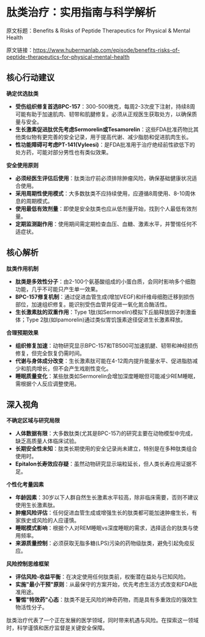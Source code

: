 # 肽类治疗：实用指南与科学解析

原文标题：Benefits & Risks of Peptide Therapeutics for Physical & Mental Health

原文链接：https://www.hubermanlab.com/episode/benefits-risks-of-peptide-therapeutics-for-physical-mental-health

<YouTube videoId="zU5EYw06wtw" />

## 核心行动建议

**确定优选肽类**
* **受伤组织修复首选BPC-157**：300-500微克，每周2-3次皮下注射，持续8周可能有助于加速肌肉、韧带和肌腱修复。必须从正规医生获取处方，以确保质量与安全。
* **生长激素促进肽优先考虑Sermorelin或Tesamorelin**：这些FDA批准药物比其他类似物有更完善的安全记录，用于提高代谢、减少脂肪和促进肌肉生长。
* **性功能障碍可考虑PT-141(Vyleesi)**：是FDA批准用于治疗绝经前性欲低下的处方药，可能对部分男性也有类似效果。

**安全使用原则**
* **必须经医生评估后使用**：肽类治疗前必须排除肿瘤风险，确保基础健康状况适合使用。
* **采用周期性使用模式**：大多数肽类不应持续使用，应遵循8周使用、8-10周休息的周期模式。
* **使用最低有效剂量**：即使是安全肽类也应从低剂量开始，找到个人最低有效剂量。
* **定期监测副作用**：使用期间需定期检查血压、血糖、激素水平，并警惕任何不适症状。

## 核心解析

**肽类作用机制**
* **肽类是多效性分子**：由2-100个氨基酸组成的小蛋白质，会同时影响多个细胞功能，几乎不可能只产生单一效果。
* **BPC-157修复机制**：通过促进血管生成(增加VEGF)和纤维母细胞迁移到损伤部位，加速组织修复。能识别受伤血管并促进一氧化氮合酶活性。
* **生长激素肽的双重作用**：Type 1肽(如Sermorelin)模拟下丘脑释放因子刺激垂体；Type 2肽(如Ipamorelin)通过类似胃饥饿素途径促进生长激素释放。

**合理预期效果**
* **组织修复加速**：动物研究显示BPC-157和TB500可加速肌腱、韧带和神经损伤修复，但完全恢复仍需时间。
* **代谢与身体成分改变**：生长激素肽可能在4-12周内提升能量水平、促进脂肪减少和肌肉增长，但不会产生戏剧性变化。
* **睡眠质量变化**：某些肽类如Sermorelin会增加深度睡眠但可能减少REM睡眠，需根据个人反应调整使用。

## 深入视角

**不确定区域与研究局限**
* **人体数据有限**：大多数肽类(尤其是BPC-157)的研究主要在动物模型中完成，缺乏高质量人体临床试验。
* **长期安全性未知**：肽类长期使用的安全记录尚未建立，特别是在多种肽类组合使用时。
* **Epitalon长寿效应存疑**：虽然动物研究显示端粒延长，但人类长寿应用证据不足。

**个性化考量因素**
* **年龄因素**：30岁以下人群自然生长激素水平较高，除非临床需要，否则不建议使用生长激素肽。
* **肿瘤风险评估**：任何促进血管生成或增强生长的肽类都可能加速肿瘤生长，有家族史或风险的人应谨慎。
* **睡眠模式影响**：根据个人对REM睡眠vs深度睡眠的需求，选择适合的肽类与使用频率。
* **来源质量控制**：必须获取无脂多糖(LPS)污染的药物级肽类，避免引起免疫反应。

**风险控制思维框架**
* **评估风险-收益平衡**：在决定使用任何肽类前，权衡潜在益处与已知风险。
* **实施"最小干预"原则**：从最保守的方案开始，优先考虑生活方式改变和FDA批准用途。
* **警惕"特效药"心态**：肽类不是无风险的神奇药物，而是具有多重效应的强效生物活性分子。

肽类治疗代表了一个正在发展的医学领域，同时带来机遇与风险。在探索这一领域时，科学谨慎和医疗监督是关键安全保障。
